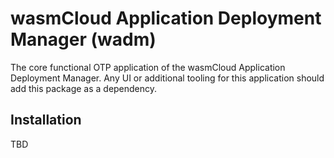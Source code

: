 # wasmCloud Application Deployment Manager (wadm)

The core functional OTP application of the wasmCloud Application Deployment Manager. Any UI or additional tooling for this application should add this package as a dependency.

## Installation
TBD
